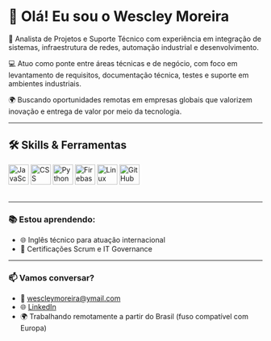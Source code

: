 # 👋 Olá! Eu sou o Wescley Moreira

🎯 Analista de Projetos e Suporte Técnico com experiência em integração de sistemas, infraestrutura de redes, automação industrial e desenvolvimento.

💻 Atuo como ponte entre áreas técnicas e de negócio, com foco em levantamento de requisitos, documentação técnica, testes e suporte em ambientes industriais.

🌍 Buscando oportunidades remotas em empresas globais que valorizem inovação e entrega de valor por meio da tecnologia.

---

## 🛠️ Skills & Ferramentas

<div align="left">
  <img src="https://cdn.jsdelivr.net/gh/devicons/devicon/icons/javascript/javascript-original.svg" height="40" alt="JavaScript" />
  <img src="https://cdn.jsdelivr.net/gh/devicons/devicon/icons/css3/css3-original.svg" height="40" alt="CSS" />
  <img src="https://cdn.jsdelivr.net/gh/devicons/devicon/icons/python/python-original.svg" height="40" alt="Python" />
  <img src="https://cdn.jsdelivr.net/gh/devicons/devicon/icons/firebase/firebase-plain.svg" height="40" alt="Firebase" />
  <img src="https://cdn.jsdelivr.net/gh/devicons/devicon/icons/linux/linux-original.svg" height="40" alt="Linux" />
  <img src="https://cdn.jsdelivr.net/gh/devicons/devicon/icons/github/github-original.svg" height="40" alt="GitHub" />
</div>

<br/>

---

### 📚 Estou aprendendo:

- 🌐 Inglês técnico para atuação internacional
- 🧠 Certificações Scrum e IT Governance

---

### 📫 Vamos conversar?
- 📧 wescleymoreira@ymail.com  
- 🌐 [LinkedIn](https://www.linkedin.com/in/SEU-LINK)  
- 🌍 Trabalhando remotamente a partir do Brasil (fuso compatível com Europa)


